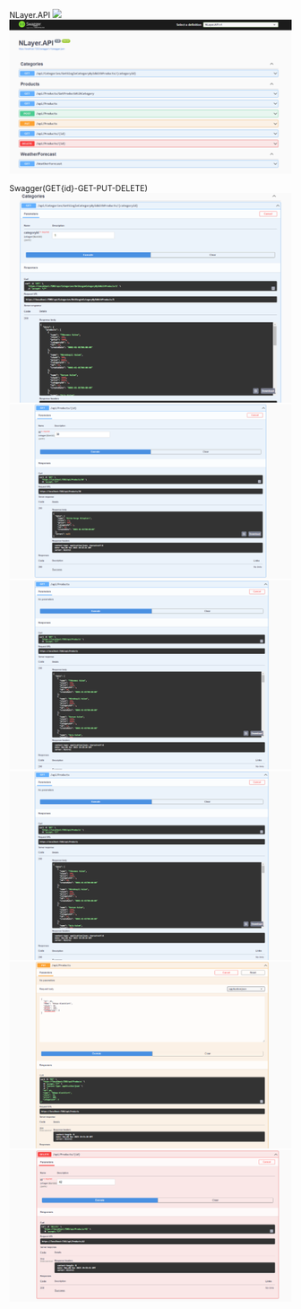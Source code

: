 NLayer.API
![](NLayer.API/NLayerVİsual.png)
![](NLayer.API/NlayerApı.png)

Swagger(GET{id}-GET-PUT-DELETE)
![](NLayer.API/Categoryıd.png)
![](NLayer.API/Apıproductıd.png)
![](NLayer.API/ApıProduct.png)
![](NLayer.API/Postapı.png)
![](NLayer.API/Apıput.png)
![](NLayer.API/Apıdelete.png)
